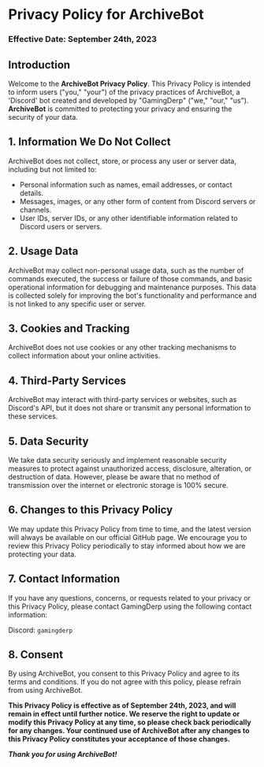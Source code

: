 # Privacy Policy for ArchiveBot
### Effective Date: September 24th, 2023

## Introduction

Welcome to the **ArchiveBot Privacy Policy**. This Privacy Policy is intended to inform users ("you," "your") of the privacy practices of ArchiveBot, a 'Discord' bot created and developed by "GamingDerp" ("we," "our," "us"). **ArchiveBot** is committed to protecting your privacy and ensuring the security of your data.

## 1. Information We Do Not Collect

  ArchiveBot does not collect, store, or process any user or server data, including but not limited to:
  - Personal information such as names, email addresses, or contact details.
  - Messages, images, or any other form of content from Discord servers or channels.
  - User IDs, server IDs, or any other identifiable information related to Discord users or servers.

## 2. Usage Data

  ArchiveBot may collect non-personal usage data, such as the number of commands executed, the success or failure of those commands, and basic operational information for debugging and maintenance purposes. This data is collected solely for improving the bot's functionality and performance and is not linked to any specific user or server.

## 3. Cookies and Tracking

  ArchiveBot does not use cookies or any other tracking mechanisms to collect information about your online activities.

## 4. Third-Party Services

  ArchiveBot may interact with third-party services or websites, such as Discord's API, but it does not share or transmit any personal information to these services.

## 5. Data Security

  We take data security seriously and implement reasonable security measures to protect against unauthorized access, disclosure, alteration, or destruction of data. However, please be aware that no method of transmission over the internet or electronic storage is 100% secure.

## 6. Changes to this Privacy Policy

  We may update this Privacy Policy from time to time, and the latest version will always be available on our official GitHub page. We encourage you to review this Privacy Policy periodically to stay informed about how we are protecting your data.

## 7. Contact Information

  If you have any questions, concerns, or requests related to your privacy or this Privacy Policy, please contact GamingDerp using the following contact information:

  Discord: `gamingderp`

## 8. Consent

  By using ArchiveBot, you consent to this Privacy Policy and agree to its terms and conditions. If you do not agree with this policy, please refrain from using ArchiveBot.

**This Privacy Policy is effective as of September 24th, 2023, and will remain in effect until further notice. We reserve the right to update or modify this Privacy Policy at any time, so please check back periodically for any changes. Your continued use of ArchiveBot after any changes to this Privacy Policy constitutes your acceptance of those changes.**

***Thank you for using ArchiveBot!***
